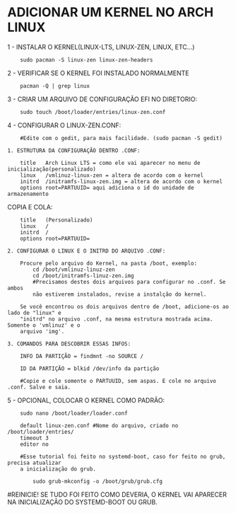 # ADICIONAR UM KERNEL NO ARCH LINUX


1 - INSTALAR O KERNEL(LINUX-LTS, LINUX-ZEN, LINUX, ETC...)

        sudo pacman -S linux-zen linux-zen-headers
    
2 - VERIFICAR SE O KERNEL FOI INSTALADO NORMALMENTE

        pacman -Q | grep linux
    
3 - CRIAR UM ARQUIVO DE CONFIGURAÇÃO EFI NO DIRETORIO:

        sudo touch /boot/loader/entries/linux-zen.conf
    
4 - CONFIGURAR O LINUX-ZEN.CONF:

        #Edite com o gedit, para mais facilidade. (sudo pacman -S gedit)

    1. ESTRUTURA DA CONFIGURAÇÃO DENTRO .CONF:
    
        title   Arch Linux LTS = como ele vai aparecer no menu de inicialização(personalizado)
        linux   /vmlinuz-linux-zen = altera de acordo com o kernel
        initrd  /initramfs-linux-zen.img = altera de acordo com o kernel
        options root=PARTUUID= aqui adiciona o id do unidade de armazenamento
        
COPIA E COLA:

        title   (Personalizado)
        linux   /
        initrd  /
        options root=PARTUUID= 
        
    2. CONFIGURAR O LINUX E O INITRD DO ARQUIVO .CONF:
        
        Procure pelo arquivo do Kernel, na pasta /boot, exemplo:
            cd /boot/vmlinuz-linuz-zen
            cd /boot/initramfs-linuz-zen.img
            #Precisamos destes dois arquivos para configurar no .conf. Se ambos
            não estiverem instalados, revise a instalção do kernel.
            
        Se você encontrou os dois arquivos dentro de /boot, adicione-os ao lado de "linux" e 
        "initrd" no arquivo .conf, na mesma estrutura mostrada acima. Somente o 'vmlinuz' e o 
        arquivo 'img'.
    
    3. COMANDOS PARA DESCOBRIR ESSAS INFOS:
    
        INFO DA PARTIÇÃO = findmnt -no SOURCE /
        
        ID DA PARTIÇÃO = blkid /dev/info da partição 
        
        #Copie e cole somente o PARTUUID, sem aspas. E cole no arquivo .conf. Salve e saia.

5 - OPCIONAL, COLOCAR O KERNEL COMO PADRÃO:

        sudo nano /boot/loader/loader.conf

        default linux-zen.conf #Nome do arquivo, criado no /boot/loader/entries/
        timeout 3
        editor no
    
        #Esse tutorial foi feito no systemd-boot, caso for feito no grub, precisa atualizar
        a inicialização do grub.
        
            sudo grub-mkconfig -o /boot/grub/grub.cfg

#REINICIE! SE TUDO FOI FEITO COMO DEVERIA, O KERNEL VAI APARECER NA INICIALIZAÇÃO DO SYSTEMD-BOOT OU GRUB.
